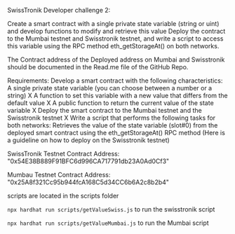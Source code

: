 SwissTronik Developer challenge 2:

Create a smart contract with a single private state variable (string or uint) and develop functions to modify and retrieve this value Deploy the contract to the Mumbai testnet and Swisstronik testnet, and write a script to access this variable using the RPC method eth_getStorageAt() on both networks.

The Contract address of the Deployed address on Mumbai and Swisstronik should be documented
in the Read.me file of the GitHub Repo.

Requirements:
Develop a smart contract with the following characteristics:
A single private state variable (you can choose between a number or a string) X
A function to set this variable with a new value that differs from the default value X
A public function to return the current value of the state variable X
Deploy the smart contract to the Mumbai testnet and the Swisstronik testnet X
Write a script that performs the following tasks for both networks:
Retrieves the value of the state variable (slot#0) from the deployed smart contract using the eth_getStorageAt() RPC method
(Here is a guideline on how to deploy on the Swisstronik testnet)

SwissTronik Testnet Contract Address:
"0x54E38B889F91BFC6d996CA717791db23A0Ad0Cf3"

Mumbau Testnet Contract Address:
"0x25A8f321Cc95b944fcA168C5d34CC6b6A2c8b2b4"

scripts are located in the scripts folder

`npx hardhat run scripts/getValueSwiss.js` to run the swisstronik script

`npx hardhat run scripts/getValueMumbai.js` to run the Mumbai script
